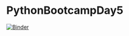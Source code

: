 # PythonBootcampDay5
[![Binder](https://mybinder.org/badge_logo.svg)](https://mybinder.org/v2/gh/VitaliAlexeev/PythonBootcampDay5.git/HEAD)
